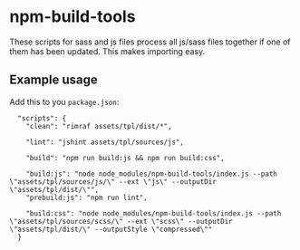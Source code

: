 # npm-build-tools

These scripts for sass and js files process all js/sass files together if one of them has been updated. This makes importing easy.

## Example usage

Add this to you `package.json`:

```
  "scripts": {
    "clean": "rimraf assets/tpl/dist/*",
    
    "lint": "jshint assets/tpl/sources/js",
    
    "build": "npm run build:js && npm run build:css",
    
    "build:js": "node node_modules/npm-build-tools/index.js --path \"assets/tpl/sources/js/\" --ext \"js\" --outputDir \"assets/tpl/dist/\"",
    "prebuild:js": "npm run lint",
    
    "build:css": "node node_modules/npm-build-tools/index.js --path \"assets/tpl/sources/scss/\" --ext \"scss\" --outputDir \"assets/tpl/dist/\" --outputStyle \"compressed\""
  }
```